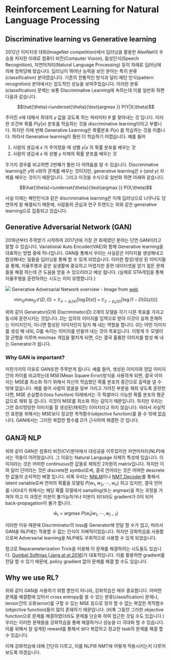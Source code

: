 # Reinforcement Learning for Natural Language Processing

## Discriminative learning vs Generative learning

2012년 이미지넷 대회(ImageNet competition)에서 딥러닝을 활용한 AlexNet이 우승을 차지한 이래로 컴퓨터 비전(Computer Vision), 음성인식(Speech Recognition), 자연어처리(Natural Language Processing) 등이 차례로 딥러닝에 의해 정복당해 왔습니다. 딥러닝이 뛰어난 능력을 보인 분야는 특히 분류(classification) 분야였습니다. 기존의 전통적인 방식과 달리 패턴 인식(pattern recognition) 분야에서는 압도적인 성능을 보여주었습니다. 이러한 분류(classification) 문제는 보통 Discriminative Learning에 속하는데 이를 일반화 하면 다음과 같습니다.

$$\hat{\theta}=\underset{\theta}{\text{argmax }} P(Y|X;\theta)$$

주어진 $x$에 대해서 최대의 $y$ 값을 갖도록 하는 파라미터 $\theta$ 를 찾아내는 것 입니다. 이러한 조건부 확률 $P(y|x)$ 분포를 학습하는 것을 discriminative learning이라고 부릅니다. 하지만 이에 반해 Generative Learning은 확률분포 $P(x)$ 를 학습하는 것을 이릅니다. 따라서 Generative learning이 훨씬 더 학습하기 어렵습니다. 예를 들어 

1. 사람의 생김새 $x$ 가 주어졌을 때 성별 $y|x$ 의 확률 분포를 배우는 것
1. 사람의 생김새 $x$ 와 성별 $y$ 자체의 확률 분포를 배우는 것

두가지 경우를 비교하면 2번째가 훨씬 더 어려움을 알 수 있습니다. Discriminative learning은 $y$와 $x$와의 관계를 배우는 것이지만, generative learning은 $x~(and~y)$ 자체를 배우는 것이기 때문입니다. 그리고 이것을 수식으로 일반화 하면 아래와 같습니다.

$$\hat{\theta}=\underset{\theta}{\text{argmax }} P(X;\theta)$$

사실 이제는 패턴인식과 같은 discriminative learning은 이제 딥러닝으로 너무나도 당연하게 잘 해결되기 때문에, 사람들의 관심과 연구 트렌드는 위와 같은 generative learning으로 집중되고 있습니다.

## Generative Adversarial Network (GAN)

2016년부터 주목받기 시작하여 2017년에 가장 큰 화제였던 분야는 단연 GAN이라고 말할 수 있습니다. Variational Auto Encoder(VAE)와 함께 Generative learning을 대표하는 방법 중에 하나입니다. GAN을 통해서 우리는 사실같은 이미지를 생성해내고 합성해내는 일들을 딥러닝을 통해 할 수 있게 되었습니다. 이러한 합성/생성 된 이미지들을 통해, 자율주행과 같은 실생활에 중요하고 어렵지만 훈련 데이터셋을 얻기 힘든 문제들을 해결 하는데 큰 도움을 얻을 수 있으리라고 예상 됩니다. (실제로 GTA게임을 통해 자율주행을 훈련하려는 시도는 이미 유명합니다.)

![](https://sthalles.github.io/assets/dcgan/GANs.png)
Generative Adversarial Network overview - Image from [web](https://sthalles.github.io/intro-to-gans/)

$$\min_{G}\max_{D}\mathcal{L}(D,G)=\mathbb{E}_{x\sim p_r(x)}[\log{D(x)}]+\mathbb{E}_{z\sim p_z(z)}[\log{(1-D(G(z)))}]$$

위와 같이 Generator($G$)와 Discriminator($D$) 2개의 모델을 각기 다른 목표를 가지고 동시에 훈련시키는 것입니다. $D$는 임의의 이미지를 입력으로 받아 이것이 실제 존재하는 이미지인지, 아니면 합성된 이미지인지 탐지 해 내는 역할을 합니다. $G$는 어떤 이미지를 생성 해 내되, $D$를 속이는 이미지를 만들어 내는 것이 목표입니다. 이렇게 두 모델이 잘 균형을 이루며 min/max 게임을 펼치게 되면, $G$는 결국 훌륭한 이미지를 합성 해 내는 Generator가 됩니다.

### Why GAN is important?

마찬가지의 이유로 GAN또한 주목받게 됩니다. 예를 들어, 생성된 이미지와 정답 이미지 간의 차이를 비교하는데 MSE(Mean Square Error)방식을 사용하게 되면, 결국 이미지는 MSE를 최소화 하기 위해서 자신의 학습했던 확률 분포의 중간으로 출력을 낼 수 밖에 없습니다. 예를 들어 사람의 얼굴을 일부 가리고 가려진 부분을 채워 넣도록 훈련한다면, MSE 손실함수(loss function) 아래에서는 각 픽셀마다 가능한 확률 분포의 평균값으로 채워 질 겁니다. 이것이 MSE를 최소화 하는 길이기 때문입니다. 하지만 우리는 그런 흐리멍텅한 이미지를 잘 생성된(채워진) 이미지라고 하지 않습니다. 따라서 사실적인 표현을 위해서는 MSE보다 정교한 목적함수(objective function)를 쓸 수 밖에 없습니다. GAN에서는 그러한 복잡한 함수를 $D$가 근사하여 해결한 것 입니다.

## GAN과 NLP

위와 같이 GAN은 컴퓨터 비전(CV)분야에서 대성공을 이루었지만 자연어처리(NLP)에서는 적용이 어려웠습니다. 그 이유는 Natural Language 자체의 특성에 있습니다. 이미지라는 것은 어떠한 continuous한 값들로 채워진 2차원의 matrix입니다. 하지만 이와 달리 단어라는 것은 discrete한 symbol로써, 결국 언어라는 것은 어떠한 descrete한 값들의 순차적인 배열 입니다. 비록 우리는 [NNLM](../language-modeling/nnlm.md)이나 [NMT Decoder](../neural-machine-translation/seq2seq.md)를 통해서 latent variable로써 언어의 확률을 모델링 $P(w_1,w_2,\cdots,w_n)$ 하고 있지만, 결국 언어를 나타내기 위해서는 해당 확률 모델에서 sampling(또는 argmax)을 하는 과정을 거쳐야 하고 이 과정은 미분이 불가능하거나 미분이 되더라도 gradient가 0이 되어 back-propagation이 불가 합니다.

$$\hat{w}_t = \text{argmax }P(w_t|w_1,\cdots,w_{t-1})$$

이러한 이유 때문에 Discriminator의 loss를 Generator에 전달 할 수가 업고, 따라서 GAN을 NLP에는 적용할 수 없는 인식이 지배적이었습니다. 하지만 강화학습을 사용함으로써 Adversarial learning을 NLP에도 우회적으로 사용할 수 있게 되었습니다.

참고로 Reparameterization Trick을 이용해 이 문제를 해결하려는 시도들도 있습니다. [Gumbel Softmax [Jang at el.2016]](https://arxiv.org/pdf/1611.01144.pdf)가 대표적입니다. 이를 활용하면 gradient를 전달 할 수 있기 때문에, policy gradient 없이 문제를 해결 할 수도 있습니다.

## Why we use RL?

위와 같이 GAN을 사용하기 위함 뿐만이 아니라, 강화학습은 매우 중요합니다. 어떠한 문제를 해결함에 있어서 cross entropy를 쓸 수 있는 분류(classification) 문제나, tensor간의 오류(error)를 구할 수 있는 MSE 등으로 정의 할 수 없는 복잡한 목적함수(objective function)들이 많이 존재하기 때문입니다. (비록 그동안 그러한 objective function으로 문제를 해결하였더라도 문제를 단순화 하여 접근한 것일 수도 있습니다.) 우리는 이러한 문제들을 강화학습을 통해 해결하거나 성능을 더 극대화 할 수 있습니다. 이를 위해서 잘 설계된 reward를 통해서 보다 복잡하고 정교한 task의 문제를 해결 할 수 있습니다.

이제 강화학습에 대해 간단히 다루고, 이를 NLP와 NMT에 어떻게 적용시키는지 다루어 보도록 하겠습니다.

